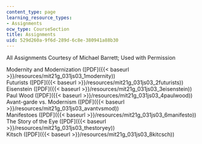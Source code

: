 ```yaml
---
content_type: page
learning_resource_types:
- Assignments
ocw_type: CourseSection
title: Assignments
uid: 529d260a-9f6d-289d-6c8e-380941a88b30
---
```


All Assignments Courtesy of Michael Barrett; Used with Permission

Modernity and Modernization ([PDF]({{< baseurl >}}/resources/mit21g_031js03_1modernity))  
Futurists ([PDF]({{< baseurl >}}/resources/mit21g_031js03_2futurists))  
Eisenstein ([PDF]({{< baseurl >}}/resources/mit21g_031js03_3eisenstein))  
Paul Wood ([PDF]({{< baseurl >}}/resources/mit21g_031js03_4paulwood))  
Avant-garde vs. Modernism ([PDF]({{< baseurl >}}/resources/mit21g_031js03_avantvsmod))  
Manifestoes ([PDF]({{< baseurl >}}/resources/mit21g_031js03_6manifesto))  
The Story of the Eye ([PDF]({{< baseurl >}}/resources/mit21g_031js03_thestoryey))  
Kitsch ([PDF]({{< baseurl >}}/resources/mit21g_031js03_8kitcsch))